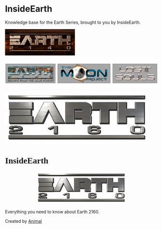 # InsideEarth

Knowledge base for the Earth Series, brought to you by InsideEarth.

![Earth2140 Logo](images/Earth2140_Header.jpg)

![Earth2150 Logo](images/E2150-header.png)

![Earth2160 Logo](images/E2160_Header.png)

<body>
		<h1 style = "font-family:cornerstone">InsideEarth</h1>
		<center><img src="images/E2160_Header.png" height="108" width="300"></center>
		<p>Everything you need to know about Earth 2160.</p>

</body>


Created by [Animal](https://www.youtube.com/channel/UCiVBYjeLsPCwPLI1GiSKBfw)
